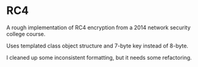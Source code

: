 # RC4

A rough implementation of RC4 encryption from a 2014 network security college course.

Uses templated class object structure and 7-byte key instead of 8-byte.

I cleaned up some inconsistent formatting, but it needs some refactoring.
